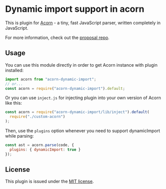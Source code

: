 # Dynamic import support in acorn

This is plugin for [Acorn](http://marijnhaverbeke.nl/acorn/) - a tiny, fast JavaScript parser, written completely in JavaScript.

For more information, check out the [proposal repo](https://github.com/tc39/proposal-dynamic-import).

## Usage

You can use this module directly in order to get Acorn instance with plugin installed:

```js
import acorn from "acorn-dynamic-import";
// or...
const acorn = require("acorn-dynamic-import").default;
```

Or you can use `inject.js` for injecting plugin into your own version of Acorn like this:

```js
const acorn = require("acorn-dynamic-import/lib/inject").default(
  require("./custom-acorn")
);
```

Then, use the `plugins` option whenever you need to support dynamicImport while parsing:

```js
const ast = acorn.parse(code, {
  plugins: { dynamicImport: true }
});
```

## License

This plugin is issued under the [MIT license](./LICENSE).
